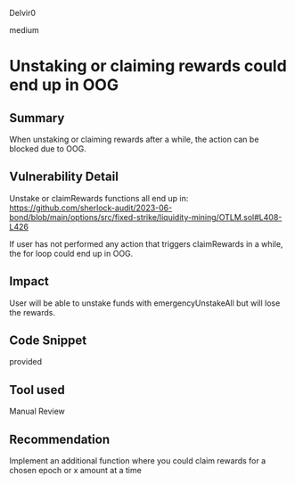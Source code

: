 Delvir0

medium

# Unstaking or claiming rewards could end up in OOG

## Summary
When unstaking or claiming rewards after a while, the action can be blocked due to OOG.
## Vulnerability Detail
Unstake or claimRewards functions all end up in:
https://github.com/sherlock-audit/2023-06-bond/blob/main/options/src/fixed-strike/liquidity-mining/OTLM.sol#L408-L426

If user has not performed any action that triggers claimRewards in a while, the for loop could end up in OOG.
## Impact
User will be able to unstake funds with emergencyUnstakeAll but will lose the rewards.
## Code Snippet
provided
## Tool used

Manual Review

## Recommendation
Implement an additional function where you could claim rewards for a chosen epoch or x amount at a time
